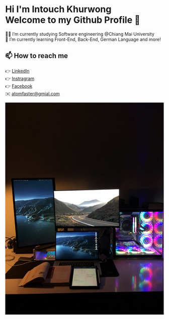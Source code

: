 # Hi I'm Intouch Khurwong<br> Welcome to my Github Profile 👋

:man_student: I’m currently studying Software engineering @Chiang Mai University <br>
🌱 I’m currently learning Front-End, Back-End, German Language and more! <br>


## 📫 How to reach me
:point_right: [LinkedIn](https://www.linkedin.com/in/atom4real/)<br>
:point_right: [Instragram](https://www.instagram.com/_atom._013/)<br>
:point_right: [Facebook](https://www.facebook.com/AtomIsHere/)<br>
:envelope: atomfaster@gmial.com<br>

![Intouch_Khurwong](https://github.com/atom4real/atom4real/blob/main/IMG_8228.jpg)
<!--
**atom4real/atom4real** is a ✨ _special_ ✨ repository because its `README.md` (this file) appears on your GitHub profile.

Here are some ideas to get you started:![IMG_8228](https://user-images.githubusercontent.com/56483393/192787357-66cd2f1b-2c84-48cf-87f6-b57d1cfc0864.jpg)


- 🔭 I’m currently working on ...
- 🌱 I’m currently learning ...
- 👯 I’m looking to collaborate on ...
- 🤔 I’m looking for help with ...
- 💬 Ask me about ...
- 📫 How to reach me: ...
- 😄 Pronouns: ...
- ⚡ Fun fact: ...
-->
